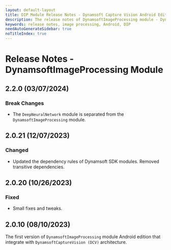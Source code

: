 ```yaml
---
layout: default-layout
title: DIP Module Release Notes - Dynamsoft Capture Vision Android Edition
description: The release notes of DynamsoftImageProcessing module - Dynamsoft Capture Vision Android Edition.
keywords: release notes, image processing, Android, DIP
needAutoGenerateSidebar: true
noTitleIndex: true
---
```


# Release Notes - DynamsoftImageProcessing Module

## 2.2.0 (03/07/2024)

### Break Changes

- The `DeepNeuralNetwork` module is separated from the `DynamsoftImageProcessing` module.

## 2.0.21 (12/07/2023)

### Changed

- Updated the dependency rules of Dynamsoft SDK modules. Removed transitive dependencies.

## 2.0.20 (10/26/2023)

### Fixed

- Small fixes and tweaks.

## 2.0.10 (08/10/2023)

The first version of `DynamsoftImageProcessing` module Android edition that integrate with `DynamsoftCaptureVision (DCV)` architecture.
